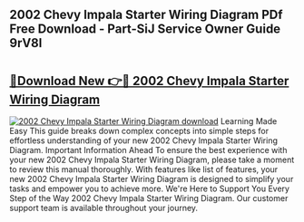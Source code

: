 ## 2002 Chevy Impala Starter Wiring Diagram PDf Free Download - Part-SiJ Service Owner Guide 9rV8l

# <h2><a href="http://dfkp6lg.blite.top/?on=2002+Chevy+Impala+Starter+Wiring+Diagram">🔗Download New 👉🔴 2002 Chevy Impala Starter Wiring Diagram</a></h2>

[![2002 Chevy Impala Starter Wiring Diagram download](https://i.imgur.com/lujVjoI.png)](http://dfkp6lg.blite.top/?on=2002+Chevy+Impala+Starter+Wiring+Diagram)
Learning Made Easy This guide breaks down complex concepts into simple steps for effortless understanding of your new 2002 Chevy Impala Starter Wiring Diagram. Important Information Ahead To ensure the best experience with your new 2002 Chevy Impala Starter Wiring Diagram, please take a moment to review this manual thoroughly. With features like list of features, your new 2002 Chevy Impala Starter Wiring Diagram is designed to simplify your tasks and empower you to achieve more. We're Here to Support You Every Step of the Way 2002 Chevy Impala Starter Wiring Diagram. Our customer support team is available throughout your journey.
